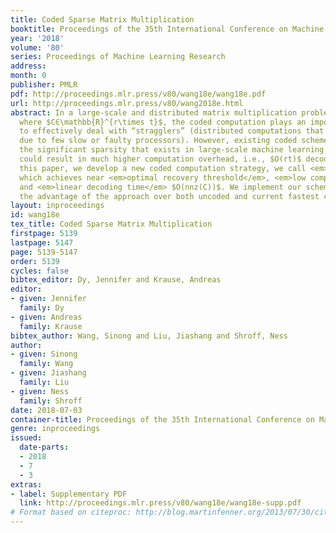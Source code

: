 ```yaml
---
title: Coded Sparse Matrix Multiplication
booktitle: Proceedings of the 35th International Conference on Machine Learning
year: '2018'
volume: '80'
series: Proceedings of Machine Learning Research
address: 
month: 0
publisher: PMLR
pdf: http://proceedings.mlr.press/v80/wang18e/wang18e.pdf
url: http://proceedings.mlr.press/v80/wang2018e.html
abstract: In a large-scale and distributed matrix multiplication problem $C=A^{⊺}B$,
  where $C∈\mathbb{R}^{r\times t}$, the coded computation plays an important role
  to effectively deal with “stragglers” (distributed computations that may get delayed
  due to few slow or faulty processors). However, existing coded schemes could destroy
  the significant sparsity that exists in large-scale machine learning problems, and
  could result in much higher computation overhead, i.e., $O(rt)$ decoding time. In
  this paper, we develop a new coded computation strategy, we call <em>sparse code</em>,
  which achieves near <em>optimal recovery threshold</em>, <em>low computation overhead</em>,
  and <em>linear decoding time</em> $O(nnz(C))$. We implement our scheme and demonstrate
  the advantage of the approach over both uncoded and current fastest coded strategies.
layout: inproceedings
id: wang18e
tex_title: Coded Sparse Matrix Multiplication
firstpage: 5139
lastpage: 5147
page: 5139-5147
order: 5139
cycles: false
bibtex_editor: Dy, Jennifer and Krause, Andreas
editor:
- given: Jennifer
  family: Dy
- given: Andreas
  family: Krause
bibtex_author: Wang, Sinong and Liu, Jiashang and Shroff, Ness
author:
- given: Sinong
  family: Wang
- given: Jiashang
  family: Liu
- given: Ness
  family: Shroff
date: 2018-07-03
container-title: Proceedings of the 35th International Conference on Machine Learning
genre: inproceedings
issued:
  date-parts:
  - 2018
  - 7
  - 3
extras:
- label: Supplementary PDF
  link: http://proceedings.mlr.press/v80/wang18e/wang18e-supp.pdf
# Format based on citeproc: http://blog.martinfenner.org/2013/07/30/citeproc-yaml-for-bibliographies/
---
```

